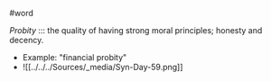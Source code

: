 #word

*Probity* ::: the quality of having strong moral principles; honesty and decency.
- Example: "financial probity"
- ![[../../../Sources/_media/Syn-Day-59.png]]